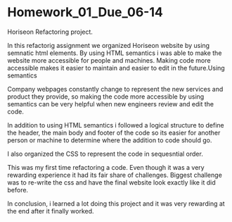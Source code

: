 # Homework_01_Due_06-14

Horiseon Refactoring project.

In this refactorig assignment we organized Horiseon website by using semnatic html elements. By using HTML semantics i was able to make the website more accessible for people and machines. Making code more accessible makes it easier to maintain and easier to edit in the future.Using semantics 

Company webpages constantly change to represent the new services and product they provide, so making the code more accessible by using semantics can be very helpful when new engineers review and edit the code. 

In addition to using HTML semantics i followed a logical structure to define the header, the main body and footer of the code so its easier for another person or machine to determine where the addition to code should go. 

I also organized the CSS to represent the code in sequesntial order. 

This was my first time refactoring a code. Even though it was a very rewarding experience it had its fair share of challenges. Biggest challenge was to re-write the css and have the final website look exactly like it did before.

In conclusion, i learned a lot doing this project and it was very rewarding at the end after it finally worked.
